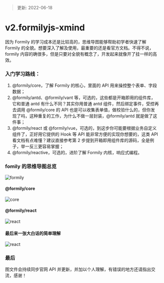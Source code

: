 > 更新: 2022-06-18

# v2.formilyjs-xmind
因为 Formily 的学习成本还是比较高的，思维导图能够帮助初学者快速了解 Formily 的全貌。想要深入了解及使用，最重要的还是看官方文档。不得不说，formily 内容的确很多，但是只要对全貌有概念了，开发起来就像开了挂一样的高效。

### 入门学习路线：
1. @formily/core，了解 Formily 的核心，里面的 API 用来操控整个表单、字段数据；
2. @formily/antd、@formily/vant 等，可选的，这些都是开箱即用的组件库，它和普通 antd 有什么不同？其实你用普通 antd 组件，然后绑定事件，受控再去调用 @formily/core 的 API 也是可以收集表单值，做校验什么的，但你发现了吗，这种重复的工作，为什么不做一层封装，@formily/antd 就是做了这件事；
3. @formily/react 或 @formily/vue，可选的，到这步你可能要根据业务自定义组件了，正好用它提供的 Hook 等 API 能非常方便的实现你想要的，这类 API 看文档有点难懂？建议直接参考第 2 步提到开箱即用组件库的源码，全是例子，举一反三更容易掌握；
4. @formily/reactive，可选的，进阶了解 Formily 内核，响应式编程。

### fomily 的思维导图总览
![formily](./img/formily.png)
#### @formily/core
![core](./img/formily-core.png)
#### @formily/react
![react](./img/formily-react.png)
#### 最后来一张大白话的简单理解
![react](./img/popular.png)

### 最后
图文件会持续同步官网 API 并更新，并加以个人理解，有错误的地方还请指出交流，感谢！
